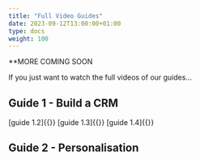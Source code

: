 ```yaml
---
title: "Full Video Guides"
date: 2023-09-12T13:00:00+01:00
type: docs
weight: 100
---
```

**MORE COMING SOON

If you just want to watch the full videos of our guides...


## Guide 1 - Build a CRM
[guide 1.2]{{<youtube id="2D-33xX8-KI">}}
[guide 1.3]{{<youtube id="lNX73EKtodw">}}
[guide 1.4]{{<youtube id="k74Jh8Jdx60">}}

## Guide 2 - Personalisation









